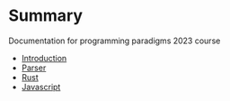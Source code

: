 # Summary
Documentation for programming paradigms 2023 course
- [Introduction](./introduction.md)
- [Parser](./parser.md)
- [Rust](./rust.md)
- [Javascript](./javascript.md)
